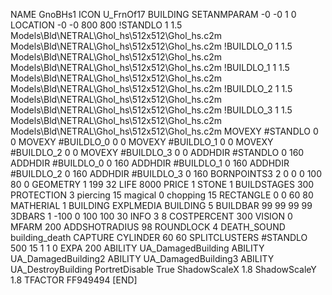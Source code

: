 NAME GnoBHs1
ICON U_FrnOf17
BUILDING
SETANMPARAM -0 -0 1 0
LOCATION -0 -0 800 800
!STANDLO      1 1.5 Models\Bld\NETRAL\Ghol_hs\512x512\Ghol_hs.c2m Models\Bld\NETRAL\Ghol_hs\512x512\Ghol_hs.c2m
!BUILDLO_0    1 1.5 Models\Bld\NETRAL\Ghol_hs\512x512\Ghol_hs.c2m Models\Bld\NETRAL\Ghol_hs\512x512\Ghol_hs.c2m
!BUILDLO_1    1 1.5 Models\Bld\NETRAL\Ghol_hs\512x512\Ghol_hs.c2m Models\Bld\NETRAL\Ghol_hs\512x512\Ghol_hs.c2m
!BUILDLO_2    1 1.5 Models\Bld\NETRAL\Ghol_hs\512x512\Ghol_hs.c2m Models\Bld\NETRAL\Ghol_hs\512x512\Ghol_hs.c2m
!BUILDLO_3    1 1.5 Models\Bld\NETRAL\Ghol_hs\512x512\Ghol_hs.c2m Models\Bld\NETRAL\Ghol_hs\512x512\Ghol_hs.c2m
MOVEXY #STANDLO   0 0
MOVEXY #BUILDLO_0 0 0
MOVEXY #BUILDLO_1 0 0
MOVEXY #BUILDLO_2 0 0
MOVEXY #BUILDLO_3 0 0
ADDHDIR #STANDLO 0 160
ADDHDIR #BUILDLO_0 0 160
ADDHDIR #BUILDLO_1 0 160
ADDHDIR #BUILDLO_2 0 160
ADDHDIR #BUILDLO_3 0 160
BORNPOINTS3 2 0 0 0 100 80 0
GEOMETRY 1 199 32
LIFE     8000
PRICE 1 STONE 1
BUILDSTAGES 300
PROTECTION 3 piercing 15 magical 0 chopping 15
RECTANGLE    0 0 60 80
MATHERIAL 1 BUILDING
EXPLMEDIA BUILDING 5
BUILDBAR    99 99 99 99
3DBARS 1 -100 0 100 100 30
INFO 3 8
COSTPERCENT 300
VISION 0
MFARM 200
ADDSHOTRADIUS 98
ROUNDLOCK 4
DEATH_SOUND building_death
CAPTURE
CYLINDER 60 60
SPLITCLUSTERS #STANDLO 500 15 1 1 0
EXPA 200
ABILITY UA_DamagedBuilding
ABILITY UA_DamagedBuilding2
ABILITY UA_DamagedBuilding3
ABILITY UA_DestroyBuilding
PortretDisable True
ShadowScaleX 1.8
ShadowScaleY 1.8
TFACTOR FF949494
[END]
